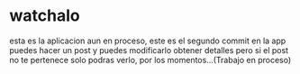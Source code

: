 # watchalo

esta es la aplicacion aun en proceso, este es el segundo commit
en la app puedes hacer un post y puedes modificarlo
obtener detalles
pero si el post no te pertenece solo podras verlo, por los momentos...(Trabajo en proceso)
